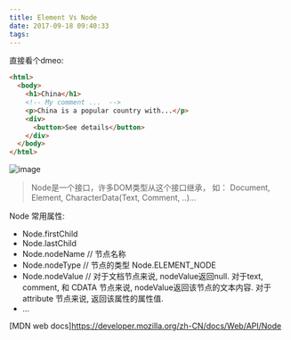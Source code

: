 ```yaml
---
title: Element Vs Node
date: 2017-09-18 09:40:33
tags:
---
```

直接看个dmeo:
```html
<html>
  <body>
    <h1>China</h1>
    <!-- My comment ...  -->
    <p>China is a popular country with...</p>
    <div>
      <button>See details</button>
    </div>
  </body>
</html>
```
![image](http://oifogbmox.bkt.clouddn.com/170918_1.png)

> Node是一个接口，许多DOM类型从这个接口继承， 如： Document, Element, CharacterData(Text, Comment, ..)...

Node 常用属性:
  - Node.firstChild
  - Node.lastChild
  - Node.nodeName // 节点名称
  - Node.nodeType // 节点的类型 Node.ELEMENT_NODE
  - Node.nodeValue // 对于文档节点来说, nodeValue返回null. 对于text, comment, 和 CDATA 节点来说, nodeValue返回该节点的文本内容. 对于 attribute 节点来说, 返回该属性的属性值.
  - ...




[MDN web docs]https://developer.mozilla.org/zh-CN/docs/Web/API/Node